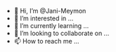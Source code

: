 - 👋 Hi, I’m @Jani-Meymon
- 👀 I’m interested in ...
- 🌱 I’m currently learning ...
- 💞️ I’m looking to collaborate on ...
- 📫 How to reach me ...

<!---
Jani-Meymon/Jani-Meymon is a ✨ special ✨ repository because its `README.md` (this file) appears on your GitHub profile.
You can click the Preview link to take a look at your changes.
--->

